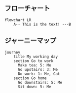 
## フローチャート

```mermaid
flowchart LR
    A-- This is the text! ---B

```

## ジャーニーマップ

```mermaid
journey
    title My working day
    section Go to work
      Make tea: 5: Me
      Go upstairs: 3: Me
      Do work: 1: Me, Cat
    section Go home
      Go downstairs: 5: Me
      Sit down: 5: Me
```
